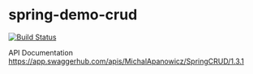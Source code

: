 # spring-demo-crud

[![Build Status](https://travis-ci.org/MichalApanowicz/spring-demo-crud.svg?branch=master)](https://travis-ci.org/MichalApanowicz/spring-demo-crud)

API Documentation
https://app.swaggerhub.com/apis/MichalApanowicz/SpringCRUD/1.3.1
